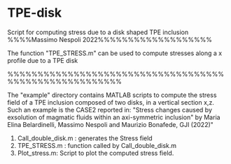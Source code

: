 # TPE-disk
Script for computing stress due to a disk shaped TPE inclusion
%%%%Massimo Nespoli 2022%%%%%%%%%%%%%%%%%%%

The function "TPE_STRESS.m" can be used to compute stresses along a x profile due to a TPE disk

%%%%%%%%%%%%%%%%%%%%%%%%%%%%%%%%%%%%%%%%%%%%%%%%%%%%%%%


The "example" directory contains MATLAB scripts to compute the stress field of a TPE inclusion composed of two disks, in a vertical section x,z.
Such an example is the CASE2 reported in:
"Stress changes caused by exsolution of magmatic fluids within an axi-symmetric inclusion" by Maria Elina Belardinelli, Massimo Nespoli and Maurizio Bonafede, GJI (2022)"


1) Call_double_disk.m : generates the Stress field
2) TPE_STRESS.m : function called by Call_double_disk.m
3) Plot_stress.m: Script to plot the computed stress field.

